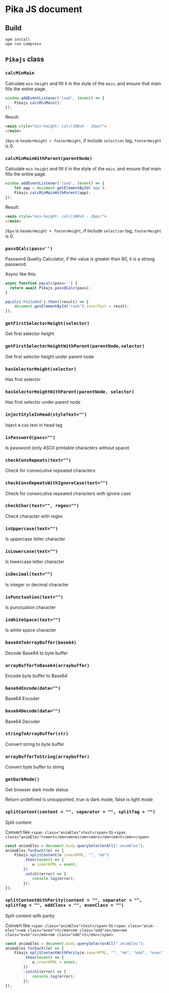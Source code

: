 # Pika JS document

## Build

```shell
npm install
npm run compress
```

## `Pikajs` class

### `calcMinMain`

Calculate `min-height` and fill it in the style of the `main`, and ensure that main fills the entire page.

```js
window.addEventListener('load', (event) => {
    Pikajs.calcMinMain();
});
```

Result:

```html
<main style="min-height: calc(100vh - 26px)">
</main>
```

`26px` is `headerHeight + footerHeight`, if include `selection` tag, `footerHeight` is 0.

### `calcMinMainWithParent(parentNode)`

Calculate `min-height` and fill it in the style of the `main`, and ensure that main fills the entire page.

```js
window.addEventListener('load', (event) => {
    let app = document.getElementById('app');
    Pikajs.calcMinMainWithParent(app);
});
```

Result:

```html
<main style="min-height: calc(100vh - 26px)">
</main>
```

`26px` is `headerHeight + footerHeight`, if include `selection` tag, `footerHeight` is 0.

### `passQCalc(pass='')`

Password Quality Calculator, if the value is greater than 80, it is a strong password.

Async like this:

```js
async function pqcalc(pass='') {
  return await Pikajs.passQCalc(pass);
}

pqcalc('P422w0Rd').then((result) => {
    document.getElementById("rank").innerText = result;
});
```

### `getFirstSelectorHeight(selector)`

Get first selector height

### `getFirstSelectorHeightWithParent(parentNode,selector)`

Get first selector height under parent node

### `hasSelectorHeight(selector)`

Has first selector

### `hasSelectorHeightWithParent(parentNode, selector)`

Has first selector under parent node

### `injectStyleInHead(styleText="")`

Inject a css text in head tag

### `isPassword(pass="")`

Is password (only ASCII printable characters without space)

### `checkConsRepeats(text="")`

Check for consecutive repeated characters

### `checkConsRepeatsWithIgnoreCase(text="")`

Check for consecutive repeated characters with ignore case

### `checkChar(text="", regex="")`

Check character with regex

### `isUppercase(text="")`

Is uppercase letter character

### `isLowercase(text="")`

Is lowercase letter character

### `isDecimal(text="")`

Is integer or decimal character

### `isPunctuation(text="")`

Is punctuation character

### `isWhiteSpace(text="")`

Is white space character

### `base64ToArrayBuffer(base64)`

Decode Base64 to byte buffer

### `arrayBufferToBase64(arraybuffer)`

Encode byte buffer to Base64

### `base64Encode(data="")`

Base64 Encoder

### `base64Decode(data="")`

Base64 Decoder

### `stringToArrayBuffer(str)`

Convert string to byte buffer

### `arrayBufferToString(arraybuffer)`

Convert byte buffer to string

### `getDarkMode()`

Get browser dark mode status

Return undefined is unsupported, true is dark mode, false is light mode

### `splitContent(content = "", separator = "", splitTag = "")`

Split content

Convert like
`<span class="animEles">test</span>`
to
`<span class="animEles"><em>t</em><em>e</em><em>s</em><em>t</em></span>`

```javascript
const animaEles = document.body.querySelectorAll(".animEles");
animaEles.forEach((e) => {
    Pikajs.splitContent(e.innerHTML, "", "em")
        .then((event) => {
            e.innerHTML = event;
        })
        .catch((error) => {
            console.log(error);
        });
});
```

### `splitContentWithParity(content = "", separator = "", splitTag = "", oddClass = "", evenClass = "")`

Split content with parity

Convert like
`<span class="animEles">test</span>`
to
`<span class="anim-eles"><em class="even">t</em><em class="odd">e</em><em class="even">s</em><em class="odd">t</em></span>`

```javascript
const animaEles = document.body.querySelectorAll(".animEles");
animaEles.forEach((e) => {
    Pikajs.splitContentWithParity(e.innerHTML, "", "em", "odd", "even")
        .then((event) => {
            e.innerHTML = event;
        })
        .catch((error) => {
            console.log(error);
        });
});
```
